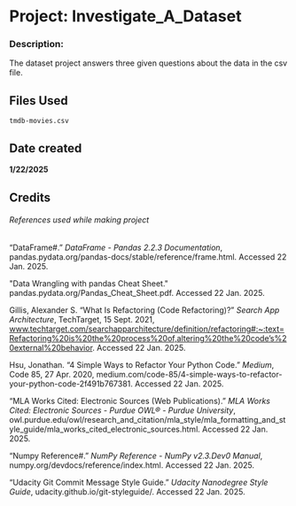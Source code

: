 # Project: Investigate_A_Dataset
### Description:

The dataset project answers three given questions about the data in the csv file.

## Files Used
```
tmdb-movies.csv
```

## Date created

**1/22/2025**

## Credits
###### References used while making project

“DataFrame#.” _DataFrame - Pandas 2.2.3 Documentation_, pandas.pydata.org/pandas-docs/stable/reference/frame.html. Accessed 22 Jan. 2025. 

"Data Wrangling with pandas Cheat Sheet." pandas.pydata.org/Pandas_Cheat_Sheet.pdf. Accessed 22 Jan. 2025.

Gillis, Alexander S. “What Is Refactoring (Code Refactoring)?” _Search App Architecture_, TechTarget, 15 Sept. 2021, www.techtarget.com/searchapparchitecture/definition/refactoring#:~:text=Refactoring%20is%20the%20process%20of,altering%20the%20code’s%20external%20behavior. Accessed 22 Jan. 2025.

Hsu, Jonathan. “4 Simple Ways to Refactor Your Python Code.” _Medium_, Code 85, 27 Apr. 2020, medium.com/code-85/4-simple-ways-to-refactor-your-python-code-2f491b767381. Accessed 22 Jan. 2025.

“MLA Works Cited: Electronic Sources (Web Publications).” _MLA Works Cited: Electronic Sources - Purdue OWL® - Purdue University_, owl.purdue.edu/owl/research_and_citation/mla_style/mla_formatting_and_style_guide/mla_works_cited_electronic_sources.html. Accessed 22 Jan. 2025.

“Numpy Reference#.” _NumPy Reference - NumPy v2.3.Dev0 Manual_, numpy.org/devdocs/reference/index.html. Accessed 22 Jan. 2025.

“Udacity Git Commit Message Style Guide.” _Udacity Nanodegree Style Guide_, udacity.github.io/git-styleguide/. Accessed 22 Jan. 2025.
